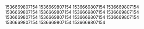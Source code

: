 1536669807154
1536669807154
1536669807154
1536669807154
1536669807154
1536669807154
1536669807154
1536669807154
1536669807154
1536669807154
1536669807154
1536669807154
1536669807154
1536669807154
1536669807154